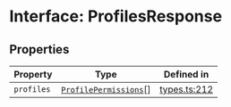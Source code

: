 # Interface: ProfilesResponse

## Properties

| Property | Type | Defined in |
| ------ | ------ | ------ |
| `profiles` | [`ProfilePermissions`](/docs/packages/sdk/interfaces/ProfilePermissions.md)[] | [types.ts:212](https://github.com/monerium/js-monorepo/blob/main/packages/sdk/src/types.ts#L212) |

